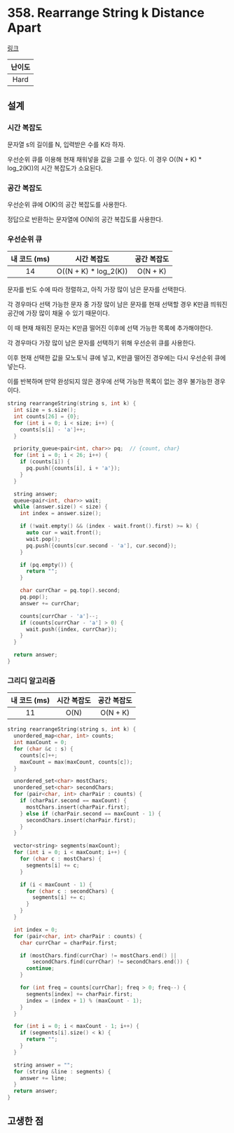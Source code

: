 # 358. Rearrange String k Distance Apart

[링크](https://leetcode.com/problems/rearrange-string-k-distance-apart/description/)

| 난이도 |
| :----: |
|  Hard  |

## 설계

### 시간 복잡도

문자열 s의 길이를 N, 입력받은 수를 K라 하자.

우선순위 큐를 이용해 현재 채워넣을 값을 고를 수 있다. 이 경우 O((N + K) \* log_2(K))의 시간 복잡도가 소요된다.

### 공간 복잡도

우선순위 큐에 O(K)의 공간 복잡도를 사용한다.

정답으로 반환하는 문자열에 O(N)의 공간 복잡도를 사용한다.

### 우선순위 큐

| 내 코드 (ms) |      시간 복잡도       | 공간 복잡도 |
| :----------: | :--------------------: | :---------: |
|      14      | O((N + K) \* log_2(K)) |  O(N + K)   |

문자를 빈도 수에 따라 정렬하고, 아직 가장 많이 남은 문자를 선택한다.

각 경우마다 선택 가능한 문자 중 가장 많이 남은 문자를 현재 선택할 경우 K만큼 띄워진 공간에 가장 많이 채울 수 있기 때문이다.

이 때 현재 채워진 문자는 K만큼 떨어진 이후에 선택 가능한 목록에 추가해야한다.

각 경우마다 가장 많이 남은 문자를 선택하기 위해 우선순위 큐를 사용한다.

이후 현재 선택한 값을 모노토닉 큐에 넣고, K만큼 떨어진 경우에는 다시 우선순위 큐에 넣는다.

이를 반복하며 만약 완성되지 않은 경우에 선택 가능한 목록이 없는 경우 불가능한 경우이다.

```cpp
string rearrangeString(string s, int k) {
  int size = s.size();
  int counts[26] = {0};
  for (int i = 0; i < size; i++) {
    counts[s[i] - 'a']++;
  }

  priority_queue<pair<int, char>> pq;  // {count, char}
  for (int i = 0; i < 26; i++) {
    if (counts[i]) {
      pq.push({counts[i], i + 'a'});
    }
  }

  string answer;
  queue<pair<int, char>> wait;
  while (answer.size() < size) {
    int index = answer.size();

    if (!wait.empty() && (index - wait.front().first) >= k) {
      auto cur = wait.front();
      wait.pop();
      pq.push({counts[cur.second - 'a'], cur.second});
    }

    if (pq.empty()) {
      return "";
    }

    char currChar = pq.top().second;
    pq.pop();
    answer += currChar;

    counts[currChar - 'a']--;
    if (counts[currChar - 'a'] > 0) {
      wait.push({index, currChar});
    }
  }

  return answer;
}
```

### 그리디 알고리즘

| 내 코드 (ms) | 시간 복잡도 | 공간 복잡도 |
| :----------: | :---------: | :---------: |
|      11      |    O(N)     |  O(N + K)   |

```cpp
string rearrangeString(string s, int k) {
  unordered_map<char, int> counts;
  int maxCount = 0;
  for (char &c : s) {
    counts[c]++;
    maxCount = max(maxCount, counts[c]);
  }

  unordered_set<char> mostChars;
  unordered_set<char> secondChars;
  for (pair<char, int> charPair : counts) {
    if (charPair.second == maxCount) {
      mostChars.insert(charPair.first);
    } else if (charPair.second == maxCount - 1) {
      secondChars.insert(charPair.first);
    }
  }

  vector<string> segments(maxCount);
  for (int i = 0; i < maxCount; i++) {
    for (char c : mostChars) {
      segments[i] += c;
    }

    if (i < maxCount - 1) {
      for (char c : secondChars) {
        segments[i] += c;
      }
    }
  }

  int index = 0;
  for (pair<char, int> charPair : counts) {
    char currChar = charPair.first;

    if (mostChars.find(currChar) != mostChars.end() ||
        secondChars.find(currChar) != secondChars.end()) {
      continue;
    }

    for (int freq = counts[currChar]; freq > 0; freq--) {
      segments[index] += charPair.first;
      index = (index + 1) % (maxCount - 1);
    }
  }

  for (int i = 0; i < maxCount - 1; i++) {
    if (segments[i].size() < k) {
      return "";
    }
  }

  string answer = "";
  for (string &line : segments) {
    answer += line;
  }
  return answer;
}
```

## 고생한 점
